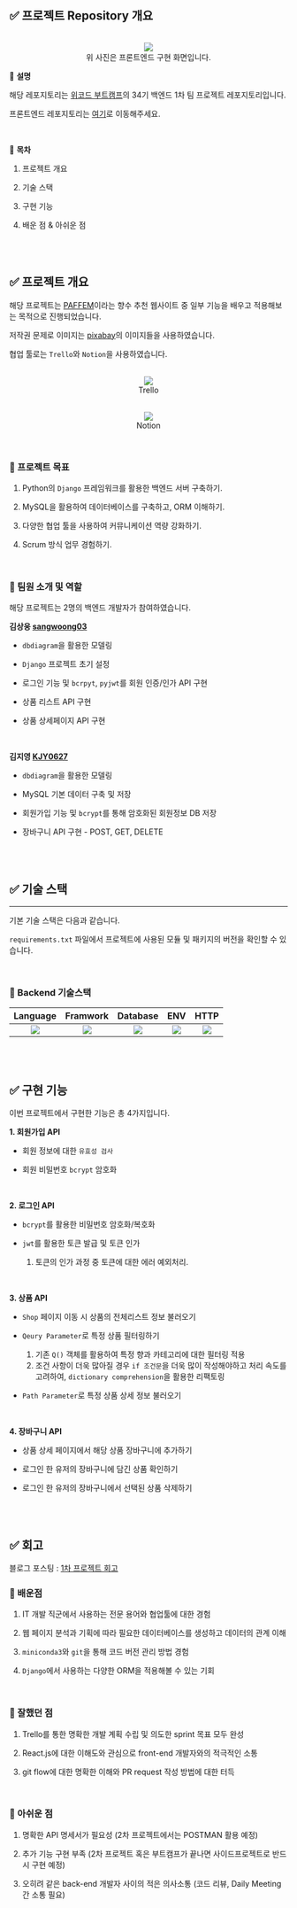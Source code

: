 ## ✅ 프로젝트 Repository 개요

<p align="center">
  <br>
  <img src="./images/nose_main_image.png">
  <br>
  위 사진은 프론트엔드 구현 화면입니다.
</p>

📍 **설명**

해당 레포지토리는 [위코드 부트캠프](https://github.com/wecode-bootcamp-korea)의 34기 백엔드 1차 팀 프로젝트 레포지토리입니다.

프론트엔드 레포지토리는 [여기](https://github.com/wecode-bootcamp-korea/34-1st-Nose-frontend)로 이동해주세요.

<br>

📍 **목차**

1. 프로젝트 개요

2. 기술 스택

3. 구현 기능

4. 배운 점 & 아쉬운 점

<br>
<br>

## ✅ 프로젝트 개요

해당 프로젝트는 [PAFFEM](https://paffem.cafe24.com/)이라는 향수 추천 웹사이트 중 일부 기능을 배우고 적용해보는 목적으로 진행되었습니다.

저작권 문제로 이미지는 [pixabay](https://pixabay.com/ko/)의 이미지들을 사용하였습니다.

협업 툴로는 `Trello`와 `Notion`을 사용하였습니다.

<p align="center">
  <br>
  <img src="./images/nose_trello.png">
  <br>
  Trello
</p>

<p align="center">
  <br>
  <img src="./images/nose_notion.png">
  <br>
  Notion
</p>

<br>

### 📌 프로젝트 목표

1. Python의 `Django` 프레임워크를 활용한 백엔드 서버 구축하기.

2. MySQL을 활용하여 데이터베이스를 구축하고, ORM 이해하기.

3. 다양한 협업 툴을 사용하여 커뮤니케이션 역량 강화하기.

4. Scrum 방식 업무 경험하기.

<br>

### 📌 팀원 소개 및 역할

해당 프로젝트는 2명의 백엔드 개발자가 참여하였습니다.

**김상웅 [sangwoong03](https://github.com/sangwoong03)**

- `dbdiagram`을 활용한 모델링

- `Django` 프로젝트 초기 설정

- 로그인 기능 및 `bcrpyt`, `pyjwt`를 회원 인증/인가 API 구현

- 상품 리스트 API 구현

- 상품 상세페이지 API 구현

<br>

**김지영 [KJY0627](https://github.com/KJY0627)**

- `dbdiagram`을 활용한 모델링

- MySQL 기본 데이터 구축 및 저장

- 회원가입 기능 및 `bcrypt`를 통해 암호화된 회원정보 DB 저장

- 장바구니 API 구현 - POST, GET, DELETE

<br>
<br>

## ✅ 기술 스택

---

기본 기술 스택은 다음과 같습니다.

`requirements.txt` 파일에서 프로젝트에 사용된 모듈 및 패키지의 버전을 확인할 수 있습니다.

<br>

### 📌 Backend 기술스택

|                                                Language                                                |                                                Framwork                                                |                                               Database                                               |                                                     ENV                                                      |                                                   HTTP                                                   |
| :----------------------------------------------------------------------------------------------------: | :----------------------------------------------------------------------------------------------------: | :--------------------------------------------------------------------------------------------------: | :----------------------------------------------------------------------------------------------------------: | :------------------------------------------------------------------------------------------------------: |
| <img src="https://img.shields.io/badge/python-3776AB?style=for-the-badge&logo=python&logoColor=white"> | <img src="https://img.shields.io/badge/django-092E20?style=for-the-badge&logo=django&logoColor=white"> | <img src="https://img.shields.io/badge/mysql-4479A1?style=for-the-badge&logo=mysql&logoColor=black"> | <img src="https://img.shields.io/badge/miniconda3-44A833?style=for-the-badge&logo=anaconda&logoColor=white"> | <img src="https://img.shields.io/badge/postman-FF6C37?style=for-the-badge&logo=postman&logoColor=white"> |

<br>
<br>

## ✅ 구현 기능

이번 프로젝트에서 구현한 기능은 총 4가지입니다.

**1. 회원가입 API**

- 회원 정보에 대한 `유효성 검사 `

- 회원 비밀번호 `bcrypt` 암호화

<br>

**2. 로그인 API**

- `bcrypt`를 활용한 비밀번호 암호화/복호화

- `jwt`를 활용한 토큰 발급 및 토큰 인가

  1. 토큰의 인가 과정 중 토큰에 대한 에러 예외처리.

<br>

**3. 상품 API**

- `Shop` 페이지 이동 시 상품의 전체리스트 정보 불러오기

- `Qeury Parameter`로 특정 상품 필터링하기

  1. 기존 `Q()` 객체를 활용하여 특정 향과 카테고리에 대한 필터링 적용
  2. 조건 사항이 더욱 많아질 경우 `if 조건문`을 더욱 많이 작성해야하고 처리 속도를 고려하여, `dictionary comprehension`을 활용한 리팩토링

- `Path Parameter`로 특정 상품 상세 정보 불러오기

<br>

**4. 장바구니 API**

- 상품 상세 페이지에서 해당 상품 장바구니에 추가하기

- 로그인 한 유저의 장바구니에 담긴 상품 확인하기

- 로그인 한 유저의 장바구니에서 선택된 상품 삭제하기

<br>
<br>

## ✅ 회고

블로그 포스팅 : [1차 프로젝트 회고](https://velog.io/@sangwoong/%ED%94%84%EB%A1%9C%EC%A0%9D%ED%8A%B8-1%EC%B0%A8-%ED%94%84%EB%A1%9C%EC%A0%9D%ED%8A%B8-%ED%9A%8C%EA%B3%A0)

### 📌 배운점

1. IT 개발 직군에서 사용하는 전문 용어와 협업툴에 대한 경험

2. 웹 페이지 분석과 기획에 따라 필요한 데이터베이스를 생성하고 데이터의 관계 이해

3. `miniconda3`와 `git`을 통해 코드 버전 관리 방법 경험

4. `Django`에서 사용하는 다양한 ORM을 적용해볼 수 있는 기회

<br>

### 📌 잘했던 점

1. Trello를 통한 명확한 개발 계획 수립 및 의도한 sprint 목표 모두 완성

2. React.js에 대한 이해도와 관심으로 front-end 개발자와의 적극적인 소통

3. git flow에 대한 명확한 이해와 PR request 작성 방법에 대한 터득

<br>

### 📌 아쉬운 점

1. 명확한 API 명세서가 필요성 (2차 프로젝트에서는 POSTMAN 활용 예정)

2. 추가 기능 구현 부족 (2차 프로젝트 혹은 부트캠프가 끝나면 사이드프로젝트로 반드시 구현 예정)

3. 오히려 같은 back-end 개발자 사이의 적은 의사소통 (코드 리뷰, Daily Meeting 간 소통 필요)
